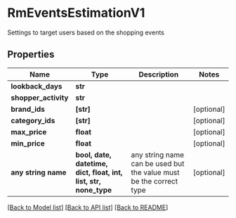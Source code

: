 # RmEventsEstimationV1

Settings to target users based on the shopping events

## Properties
Name | Type | Description | Notes
------------ | ------------- | ------------- | -------------
**lookback_days** | **str** |  | 
**shopper_activity** | **str** |  | 
**brand_ids** | **[str]** |  | [optional] 
**category_ids** | **[str]** |  | [optional] 
**max_price** | **float** |  | [optional] 
**min_price** | **float** |  | [optional] 
**any string name** | **bool, date, datetime, dict, float, int, list, str, none_type** | any string name can be used but the value must be the correct type | [optional]

[[Back to Model list]](../README.md#documentation-for-models) [[Back to API list]](../README.md#documentation-for-api-endpoints) [[Back to README]](../README.md)


